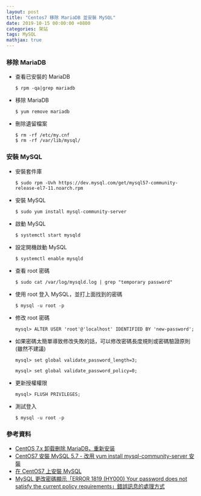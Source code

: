 ```yaml
---
layout: post
title: "Centos7 移除 MariaDB 並安裝 MySQL"
date: 2019-10-15 00:00:00 +0800
categories: 架站
tags: MySQL
mathjax: true
---
```


### 移除 MariaDB

- 查看已安裝的 MariaDB

  ```
  $ rpm -qa|grep mariadb
  ```

- 移除 MariaDB

  ```
  $ yum remove mariadb
  ```

- 刪除遺留檔案

  ```
  $ rm -rf /etc/my.cnf
  $ rm -rf /var/lib/mysql/
  ```

### 安裝 MySQL

- 安裝套件庫

  ```
  $ sudo rpm -Uvh https://dev.mysql.com/get/mysql57-community-release-el7-11.noarch.rpm
  ```

- 安裝 MySQL

  ```
  $ sudo yum install mysql-community-server
  ```

- 啟動 MySQL

  ```
  $ systemctl start mysqld
  ```

- 設定開機啟動 MySQL

  ```
  $ systemctl enable mysqld
  ```

- 查看 root 密碼

  ```
  $ sudo cat /var/log/mysqld.log | grep "temporary password"
  ```

- 使用 root 登入 MySQL，並打上面找到的密碼

  ```
  $ mysql -u root -p
  ```

- 修改 root 密碼

  ```
  mysql> ALTER USER 'root'@'localhost' IDENTIFIED BY 'new-password';
  ```

- 如果密碼太簡單導致修改失敗的話，可以修改密碼長度規則或密碼驗證原則 (雖然不建議)

  ```
  mysql> set global validate_password_length=3;
  ```

  ```
  mysql> set global validate_password_policy=0;
  ```

- 更新授權權限

  ```
  mysql> FLUSH PRIVILEGES;
  ```

- 測試登入

  ```
  $ mysql -u root -p
  ```

### 參考資料

- [CentOS 7.x 卸载删除 MariaDB，重新安装](https://blog.csdn.net/chengyuqiang/article/details/80210416)
- [CentOS7 安裝 MySQL 5.7 - 改用 yum install mysql-community-server 安裝](https://blog.xuite.net/tolarku/blog/542563206-CentOS7+%E5%AE%89%E8%A3%9D+MySQL+5.7++-+%E6%94%B9%E7%94%A8+yum+install+mysql-community-server+%E5%AE%89%E8%A3%9D)
- [在 CentOS7 上安裝 MySQL](https://dotblogs.com.tw/tinggg01/2018/07/06/153413)
- [MySQL 更改密碼顯示「ERROR 1819 (HY000) Your password does not satisfy the current policy requirements」錯誤訊息的處理方式](https://blog.vvtitan.com/2018/04/mysql%E6%9B%B4%E6%94%B9%E5%AF%86%E7%A2%BC%E9%A1%AF%E7%A4%BA%E3%80%8Cerror-1819-hy000-password-satisfy-current-policy-requirements%E3%80%8D%E9%8C%AF%E8%AA%A4%E8%A8%8A%E6%81%AF%E7%9A%84%E8%99%95/)
